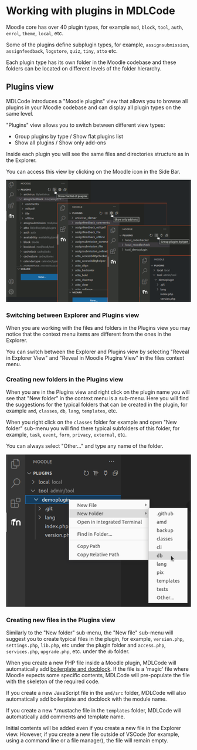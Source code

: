 # Working with plugins in MDLCode

Moodle core has over 40 plugin types, for example `mod`, `block`, `tool`, `auth`, `enrol`,
`theme`, `local`, etc.

Some of the plugins define subplugin types, for example, `assignsubmission`, `assignfeedback`,
`logstore`, `quiz`, `tiny`, `atto` etc.

Each plugin type has its own folder in the Moodle codebase and these folders can be located
on different levels of the folder hierarchy.

## Plugins view

MDLCode introduces a "Moodle plugins" view that allows you to browse all plugins
in your Moodle codebase and can display all plugin types on the same level.

"Plugins" view allows you to switch between different view types:
- Group plugins by type / Show flat plugins list
- Show all plugins / Show only add-ons

Inside each plugin you will see the same files and directories structure as in the Explorer.

You can access this view by clicking on the Moodle icon in the Side Bar.

<img src="https://raw.githubusercontent.com/lmscloud-io/mdlcode-docs/main/docs/media/views/plugins_view.png">

### Switching between Explorer and Plugins view

When you are working with the files and folders in the Plugins view you may notice
that the context menu items are different from the ones in the Explorer.

You can switch between the Explorer and Plugins view by selecting "Reveal in Explorer View"
and "Reveal in Moodle Plugins View" in the files context menu.

### Creating new folders in the Plugins view

When you are in the Plugins view and right click on the plugin name you will see that
"New folder" in the context menu is a sub-menu. Here you will find the suggestions for the
typical folders that can be created in the plugin, for example `amd`, `classes`, `db`, `lang`,
`templates`, etc.

When you right click on the `classes` folder for example and open "New folder" sub-menu
you will find there typical subfolders of this folder, for example, `task`, `event`, `form`,
`privacy`, `external`, etc.

You can always select "Other..." and type any name of the folder.

<img src="https://raw.githubusercontent.com/lmscloud-io/mdlcode-docs/main/docs/media/views/new_folder.png">

### Creating new files in the Plugins view

Similarly to the "New folder" sub-menu, the "New file" sub-menu will suggest you to create
typical files in the plugin, for example, `version.php`, `settings.php`, `lib.php`, etc under
the plugin folder and `access.php`, `services.php`, `upgrade.php`, etc. under the `db` folder.

When you create a new PHP file inside a Moodle plugin, MDLCode will automatically add
[boilerplate and docblock](boilerplate.md). If the file is a 'magic' file where Moodle
expects some specific contents, MDLCode will pre-populate the file with the skeleton of
the required code.

If you create a new JavaScript file in the `amd/src` folder, MDLCode will also automatically add
boilerplate and docblock with the module name.

If you create a new *.mustache file in the `templates` folder, MDLCode will automatically add
comments and template name.

Initial contents will be added even if you create a new file in the Explorer view. However, if
you create a new file outside of VSCode (for example, using a command line or a file manager),
the file will remain empty.
